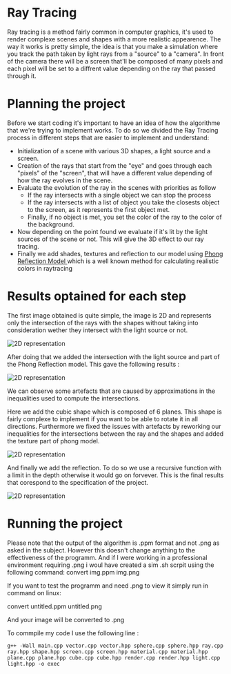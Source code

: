 # Ray Tracing

Ray tracing is a method fairly common in computer graphics, it's used to render complexe scenes and shapes with a more realistic appearence. The way it works is pretty simple, the idea is that you make a simulation where you track the path taken by light rays from a "source" to a "camera". In front of the camera there will be a screen that'll be composed of many pixels and each pixel will be set to a diffrent value depending on the ray that passed through it.  

# Planning the project

Before we start coding it's important to have an idea of how the algorithme that we're trying to implement works. To do so we divided the Ray Tracing process in different steps that are easier to implement and understand:

- Initialization of a scene with various 3D shapes, a light source and a screen. 
- Creation of the rays that start from the "eye" and goes through each "pixels" of the "screen", that will have a different value depending of how the ray evolves in the scene.
- Evaluate the evolution of the ray in the scenes with priorities as follow
    - If the ray intersects with a single object we can stop the process
    - If the ray intersects with a list of object you take the closests object to the screen, as it represents the first object met.
    - Finally, if no object is met, you set the color of the ray to the color of the background.
- Now depending on the point found we evaluate if it's lit by the light sources of the scene or not.  This will give the 3D effect to our ray tracing. 
- Finally we add shades, textures and reflection to our model using [ Phong Reflection Model ](https://en.wikipedia.org/wiki/Phong_reflection_model) which is a well known method for calculating realistic colors in raytracing

# Results optained for each step

The first image obtained is quite simple, the image is 2D and represents only the intersection of the rays with the shapes without taking into consideration wether they intersect with the light source or not. 


![2D representation](simple_intersection_2D_image.png)


After doing that we added the intersection with the light source and part of the Phong Reflection model. This gave the following results :

![2D representation](first_try_limits_at_edges.png)

We can observe some artefacts that are caused by approximations in the inequalities used to compute the intersections.


Here we add the cubic shape which is composed of 6 planes.  This shape is fairly complexe to implement if you want to be able to rotate it in all directions. Furthermore we fixed the issues with artefacts by reworking our inequalities for the intersections between the ray and the shapes and added the texture part of phong model.

![2D representation](lighting_fixe_no_reflectio.png) 

And finally we add the reflection. To do so we use a recursive function with a limit in the depth otherwise it would go on forvever. This is the final results that corespond to the specification of the project.

![2D representation](reflection_added.png)



# Running the project 

Please note that the output of the algorithm is .ppm format and not .png as asked in the subject. However this doesn't change anything to the effectiveness of the programm.
And if I were working in a professional environment requiring .png i woul have created a sim .sh scrpit using the following command:
convert img.ppm img.png

If you want to test the programm and need .png to view it simply run in command on linux:

convert untitled.ppm untitled.png

And your image will be converted to .png

To commpile my code I use the following line :
```
g++ -Wall main.cpp vector.cpp vector.hpp sphere.cpp sphere.hpp ray.cpp ray.hpp shape.hpp screen.cpp screen.hpp material.cpp material.hpp plane.cpp plane.hpp cube.cpp cube.hpp render.cpp render.hpp light.cpp light.hpp -o exec
```
